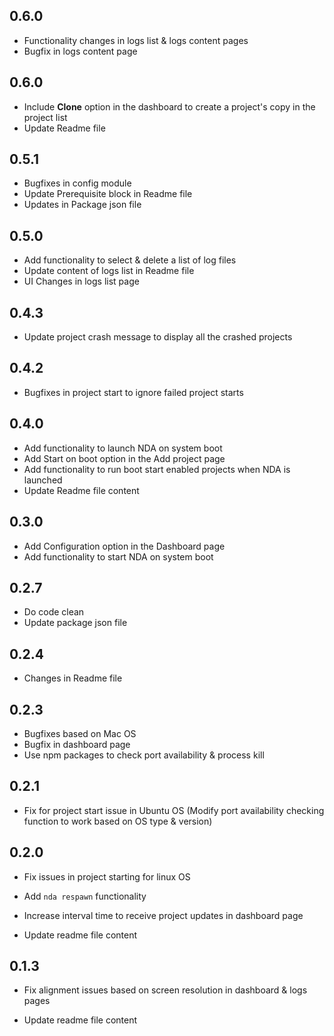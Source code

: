 ## 0.6.0

- Functionality changes in logs list & logs content pages
- Bugfix in logs content page

## 0.6.0

- Include **Clone** option in the dashboard to create a project's copy in the project list
- Update Readme file

## 0.5.1

- Bugfixes in config module
- Update Prerequisite block in Readme file
- Updates in Package json file

## 0.5.0

- Add functionality to select & delete a list of log files
- Update content of logs list in Readme file
- UI Changes in logs list page

## 0.4.3

- Update project crash message to display all the crashed projects

## 0.4.2

- Bugfixes in project start to ignore failed project starts

## 0.4.0

- Add functionality to launch NDA on system boot
- Add Start on boot option in the Add project page
- Add functionality to run boot start enabled projects when NDA is launched
- Update Readme file content

## 0.3.0

- Add Configuration option in the Dashboard page
- Add functionality to start NDA on system boot

## 0.2.7

- Do code clean
- Update package json file

## 0.2.4

- Changes in Readme file

## 0.2.3

- Bugfixes based on Mac OS
- Bugfix in dashboard page
- Use npm packages to check port availability & process kill

## 0.2.1

- Fix for project start issue in Ubuntu OS (Modify port availability checking function to work based on OS type & version)

## 0.2.0

- Fix issues in project starting for linux OS

- Add `nda respawn` functionality

- Increase interval time to receive project updates in dashboard page

- Update readme file content

## 0.1.3

- Fix alignment issues based on screen resolution in dashboard & logs pages

- Update readme file content